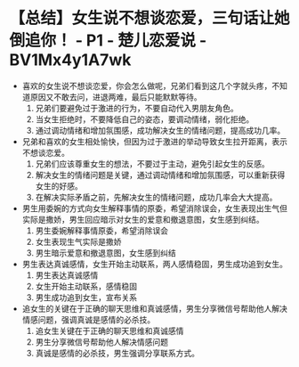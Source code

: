 # 【总结】女生说不想谈恋爱，三句话让她倒追你！ - P1 - 楚儿恋爱说 - BV1Mx4y1A7wk

-   喜欢的女生说不想谈恋爱，你会怎么做呢，兄弟们看到这几个字就头疼，不知道原因又不敢去问，进退两难，最后只能默默等待。
    1.  兄弟们要避免过于激进的行为，不要自动代入男朋友角色。
    2.  当女生拒绝时，不要降低自己的姿态，要调动情绪，弱化拒绝。
    3.  通过调动情绪和增加氛围感，成功解决女生的情绪问题，提高成功几率。
-   兄弟和喜欢的女生相处愉快，但因为过于激进的举动导致女生拉开距离，表示不想谈恋爱。
    1.  兄弟们应该尊重女生的想法，不要过于主动，避免引起女生的反感。
    2.  解决女生的情绪问题是关键，通过调动情绪和增加氛围感，可以重新获得女生的好感。
    3.  在解决实际矛盾之前，先解决女生的情绪问题，成功几率会大大提高。
-   男生用委婉的方式向女生解释事情的原委，希望消除误会，女生表现出生气但实际是撒娇，男生回应暗示对女生的爱意和撤退意图，女生感到纠结。
    1.  男生委婉解释事情原委，希望消除误会
    2.  女生表现生气实际是撒娇
    3.  男生暗示爱意和撤退意图，女生感到纠结
-   男生表达真诚感情，女生开始主动联系，两人感情稳固，男生成功追到女生。
    1.  男生表达真诚感情
    2.  女生开始主动联系，感情稳固
    3.  男生成功追到女生，宣布关系
-   追女生的关键在于正确的聊天思维和真诚感情，男生分享微信号帮助他人解决情感问题，强调真诚是感情的必杀技。
    1.  追女生关键在于正确的聊天思维和真诚感情
    2.  男生分享微信号帮助他人解决情感问题
    3.  真诚是感情的必杀技，男生强调分享联系方式。
